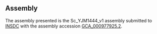 

Assembly
--------

The assembly presented is the Sc\_YJM1444\_v1 assembly submitted to
[INSDC](http://www.insdc.org) with the assembly accession
[GCA\_000977925.2](http://www.ebi.ac.uk/ena/data/view/GCA_000977925.2).
